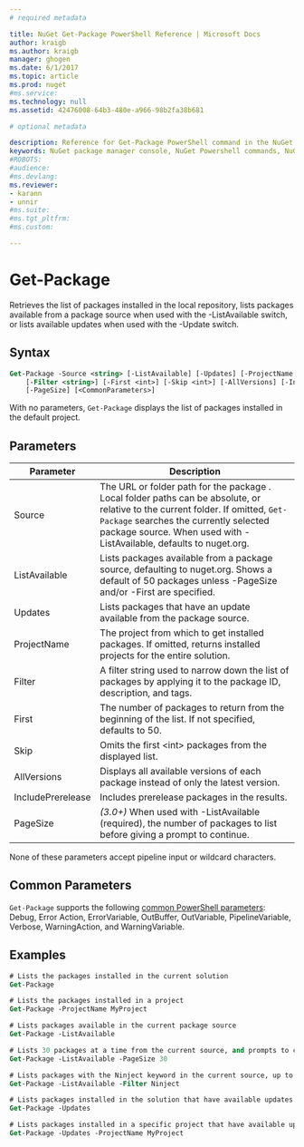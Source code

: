 ```yaml
---
# required metadata

title: NuGet Get-Package PowerShell Reference | Microsoft Docs
author: kraigb
ms.author: kraigb
manager: ghogen
ms.date: 6/1/2017
ms.topic: article
ms.prod: nuget
#ms.service:
ms.technology: null
ms.assetid: 42476008-64b3-480e-a966-98b2fa38b681

# optional metadata

description: Reference for Get-Package PowerShell command in the NuGet Package Manager Console in Visual Studio.
keywords: NuGet package manager console, NuGet Powershell commands, NuGet Powershell reference, Get-Package
#ROBOTS:
#audience:
#ms.devlang:
ms.reviewer:
- karann
- unnir
#ms.suite:
#ms.tgt_pltfrm:
#ms.custom:

---
```


# Get-Package

Retrieves the list of packages installed in the local repository, lists packages available from a package source when used with the -ListAvailable switch, or lists available updates when used with the -Update switch.

## Syntax

```ps
Get-Package -Source <string> [-ListAvailable] [-Updates] [-ProjectName <string>]
    [-Filter <string>] [-First <int>] [-Skip <int>] [-AllVersions] [-IncludePrerelease]
    [-PageSize] [<CommonParameters>]
```

With no parameters, `Get-Package` displays the list of packages installed in the default project.

## Parameters

| Parameter | Description |
| --- | --- |
| Source | The URL or folder path for the package . Local folder paths can be absolute, or relative to the current folder. If omitted, `Get-Package` searches the currently selected package source. When used with -ListAvailable, defaults to nuget.org. |
| ListAvailable | Lists packages available from a package source, defaulting to nuget.org. Shows a default of 50 packages unless -PageSize and/or -First are specified. |
| Updates | Lists packages that have an update available from the package source. |
| ProjectName | The project from which to get installed packages. If omitted, returns installed projects for the entire solution. |
| Filter | A filter string used to narrow down the list of packages by applying it to the package ID, description, and tags. |
| First | The number of packages to return from the beginning of the list. If not specified, defaults to 50. |
| Skip | Omits the first &lt;int&gt; packages from the displayed list.  |
| AllVersions | Displays all available versions of each package instead of only the latest version. |
| IncludePrerelease | Includes prerelease packages in the results. |
| PageSize | *(3.0+)* When used with -ListAvailable (required), the number of packages to list before giving a prompt to continue. |

None of these parameters accept pipeline input or wildcard characters.

## Common Parameters

`Get-Package` supports the following [common PowerShell parameters](http://go.microsoft.com/fwlink/?LinkID=113216): Debug, Error Action, ErrorVariable, OutBuffer, OutVariable, PipelineVariable, Verbose, WarningAction, and WarningVariable.

## Examples

```ps
# Lists the packages installed in the current solution
Get-Package

# Lists the packages installed in a project
Get-Package -ProjectName MyProject

# Lists packages available in the current package source
Get-Package -ListAvailable

# Lists 30 packages at a time from the current source, and prompts to continue if more are available
Get-Package -ListAvailable -PageSize 30

# Lists packages with the Ninject keyword in the current source, up to 50
Get-Package -ListAvailable -Filter Ninject

# Lists packages installed in the solution that have available updates
Get-Package -Updates

# Lists packages installed in a specific project that have available updates
Get-Package -Updates -ProjectName MyProject
```

